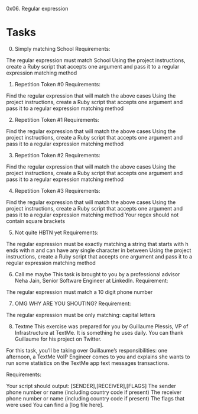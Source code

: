 0x06. Regular expression

# Tasks
0. Simply matching School
Requirements:

The regular expression must match School
Using the project instructions, create a Ruby script that accepts one argument and pass it to a regular expression matching method

1. Repetition Token #0
Requirements:

Find the regular expression that will match the above cases
Using the project instructions, create a Ruby script that accepts one argument and pass it to a regular expression matching method

2. Repetition Token #1
Requirements:

Find the regular expression that will match the above cases
Using the project instructions, create a Ruby script that accepts one argument and pass it to a regular expression matching method

3. Repetition Token #2
Requirements:

Find the regular expression that will match the above cases
Using the project instructions, create a Ruby script that accepts one argument and pass it to a regular expression matching method

4. Repetition Token #3
Requirements:

Find the regular expression that will match the above cases
Using the project instructions, create a Ruby script that accepts one argument and pass it to a regular expression matching method
Your regex should not contain square brackets

5. Not quite HBTN yet
Requirements:

The regular expression must be exactly matching a string that starts with h ends with n and can have any single character in between
Using the project instructions, create a Ruby script that accepts one argument and pass it to a regular expression matching method

6. Call me maybe
This task is brought to you by a professional advisor Neha Jain, Senior Software Engineer at LinkedIn.
Requirement:

The regular expression must match a 10 digit phone number

7. OMG WHY ARE YOU SHOUTING?
Requirement:

The regular expression must be only matching: capital letters

8. Textme
This exercise was prepared for you by Guillaume Plessis, VP of Infrastructure at TextMe. It is something he uses daily. You can thank Guillaume for his project on Twitter.

For this task, you’ll be taking over Guillaume’s responsibilities: one afternoon, a TextMe VoIP Engineer comes to you and explains she wants to run some statistics on the TextMe app text messages transactions.

Requirements:

Your script should output: [SENDER],[RECEIVER],[FLAGS]
The sender phone number or name (including country code if present)
The receiver phone number or name (including country code if present)
The flags that were used
You can find a [log file here].
